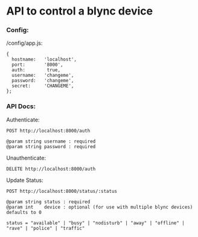 API to control a blync device
===

### Config:

/config/app.js:

    {
      hostname:   'localhost',
      port:       '8000',
      auth:        true,
      username:   'changeme',
      password:   'changeme',
      secret:     'CHANGEME',
    };

### API Docs:

Authenticate:

    POST http://localhost:8000/auth

    @param string username : required
    @param string password : required

Unauthenticate:

    DELETE http://localhost:8000/auth

Update Status:

    POST http://localhost:8000/status/:status

    @param string status : required
    @param int    device : optional (for use with multiple blync devices) defaults to 0

    status = "available" | "busy" | "nodisturb" | "away" | "offline" | "rave" | "police" | "traffic"
